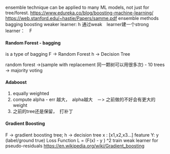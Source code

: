 ensemble technique can be applied to many ML models, not just for tree/forest. 
https://www.edureka.co/blog/boosting-machine-learning/
https://web.stanford.edu/~hastie/Papers/samme.pdf
ensemble methods
bagging
boosting
weaker learner: h
通过weak　learner建一个strong　learner：　F

#### Random Forest - bagging
is a type of bagging 
F -> Random Forest 
h -> Decision Tree

random forest ->(sample with replacement 同一颗树可以用很多次) -  10 trees -> majority voting

#### Adaboost
1. equally weighted 
2. compute alpha - err 越大，　alpha越大　－> 之前做的不好会有更大的weight
3. 之前的tree还是保留，　打补丁

#### Gradient Boosting 
F -> gradient boosting tree; h -> decision tree
x : [x1,x2,x3...] feature Y: y (label/ground true)
Loss Function L = (F(x) - y ) ^2
train weak learner for pseudo-residuals
https://en.wikipedia.org/wiki/Gradient_boosting
